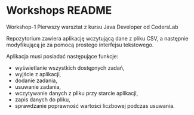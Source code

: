 # Workshops README
Workshop-1
Pierwszy warsztat z kursu Java Developer od CodersLab

Repozytorium zawiera aplikację wczytującą dane z pliku CSV, a następnie modyfikującą je za pomocą prostego interfejsu tekstowego.

Aplikacja musi posiadać następujące funkcje:
- wyświetlanie wszystkich dostępnych zadań,
- wyjście z aplikacji,
- dodanie zadania,
- usuwanie zadania,
- wczytywanie danych z pliku przy starcie aplikacji,
- zapis danych do pliku,
- sprawdzanie poprawność wartości liczbowej podczas usuwania.
